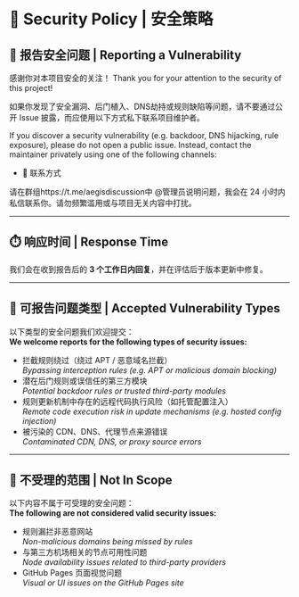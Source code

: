 
# 🔐 Security Policy | 安全策略

## 🪪 报告安全问题 | Reporting a Vulnerability

感谢你对本项目安全的关注！
Thank you for your attention to the security of this project!

如果你发现了安全漏洞、后门植入、DNS劫持或规则缺陷等问题，请不要通过公开 Issue 披露，而应使用以下方式私下联系项目维护者。

If you discover a security vulnerability (e.g. backdoor, DNS hijacking, rule exposure), please do not open a public issue. Instead, contact the maintainer privately using one of the following channels:

- 📧 联系方式

请在群组https://t.me/aegisdiscussion中 @管理员说明问题，我会在 24 小时内私信联系你。请勿频繁滥用或与项目无关内容中打扰。

---

## ⏱️ 响应时间 | Response Time

我们会在收到报告后的 **3 个工作日内回复**，并在评估后于版本更新中修复。

---

## 🧾 可报告问题类型 | Accepted Vulnerability Types

以下类型的安全问题我们欢迎提交：  
**We welcome reports for the following types of security issues:**

- 拦截规则绕过（绕过 APT / 恶意域名拦截）  
  *Bypassing interception rules (e.g. APT or malicious domain blocking)*
- 潜在后门规则或误信任的第三方模块  
  *Potential backdoor rules or trusted third-party modules*
- 规则更新机制中存在的远程代码执行风险（如托管配置注入）  
  *Remote code execution risk in update mechanisms (e.g. hosted config injection)*
- 被污染的 CDN、DNS、代理节点来源错误  
  *Contaminated CDN, DNS, or proxy source errors*

---

## 🚫 不受理的范围 | Not In Scope

以下内容不属于可受理的安全问题：  
**The following are not considered valid security issues:**

- 规则漏拦非恶意网站  
  *Non-malicious domains being missed by rules*
- 与第三方机场相关的节点可用性问题  
  *Node availability issues related to third-party providers*
- GitHub Pages 页面视觉问题  
  *Visual or UI issues on the GitHub Pages site*
